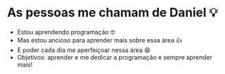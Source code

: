 # As pessoas me chamam de Daniel 💡
- Estou aprendendo programação 🤓
- Mas estou ancioso para aprender mais sobre essa área 👍
- E poder cada dia me aperfeiçoar nessa área 😄
- Objetivos: aprender e me dedicar a programação e sempre aprender mais! 

<!---
attanasio09/attanasio09 is a ✨ special ✨ repository because its `README.md` (this file) appears on your GitHub profile.
You can click the Preview link to take a look at your changes.
--->
